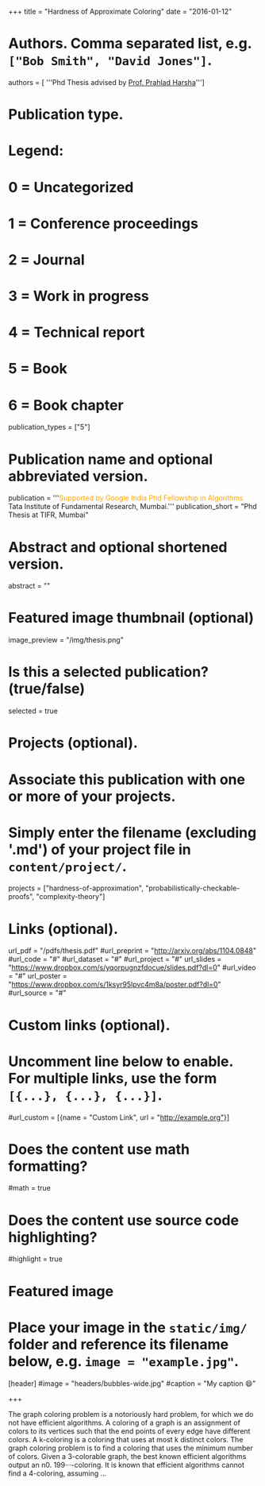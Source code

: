 +++
title = "Hardness of Approximate Coloring"
date = "2016-01-12"

# Authors. Comma separated list, e.g. `["Bob Smith", "David Jones"]`.
authors = [ '''Phd Thesis advised by <a href='http://www.tcs.tifr.res.in/~prahladh/'>Prof. Prahlad Harsha</a>''']

# Publication type.
# Legend:
# 0 = Uncategorized
# 1 = Conference proceedings
# 2 = Journal
# 3 = Work in progress
# 4 = Technical report
# 5 = Book
# 6 = Book chapter
publication_types = ["5"]
# Publication name and optional abbreviated version.
publication = '''<span style='color: orange'>Supported by Google India Phd Fellowship in Algorithms</span><br/>Tata Institute of Fundamental Research, Mumbai.'''
publication_short = "Phd Thesis at TIFR, Mumbai"

# Abstract and optional shortened version.
abstract = ""

# Featured image thumbnail (optional)
image_preview = "/img/thesis.png"

# Is this a selected publication? (true/false)
selected = true

# Projects (optional).
#   Associate this publication with one or more of your projects.
#   Simply enter the filename (excluding '.md') of your project file in `content/project/`.
projects = ["hardness-of-approximation", "probabilistically-checkable-proofs", "complexity-theory"]

# Links (optional).
url_pdf =  "/pdfs/thesis.pdf"
#url_preprint = "http://arxiv.org/abs/1104.0848"
#url_code = "#"
#url_dataset = "#"
#url_project = "#"
url_slides = "https://www.dropbox.com/s/yqorpugnzfdocue/slides.pdf?dl=0"
#url_video = "#"
url_poster = "https://www.dropbox.com/s/1ksyr95lpvc4m8a/poster.pdf?dl=0"
#url_source = "#"

# Custom links (optional).
#   Uncomment line below to enable. For multiple links, use the form `[{...}, {...}, {...}]`.
#url_custom = [{name = "Custom Link", url = "http://example.org"}]

# Does the content use math formatting?
#math = true

# Does the content use source code highlighting?
#highlight = true

# Featured image
# Place your image in the `static/img/` folder and reference its filename below, e.g. `image = "example.jpg"`.
[header]
#image = "headers/bubbles-wide.jpg"
#caption = "My caption :smile:"

+++

The graph coloring problem is a notoriously hard problem, for which we do not have efficient algorithms. A coloring of a graph is an assignment of colors to its vertices such that the end points of every edge have different colors. A k-coloring is a coloring that uses at most k distinct colors. The graph coloring problem is to find a coloring that uses the minimum number of colors. Given a 3-colorable graph, the best known efficient algorithms output an n0. 199···-coloring. It is known that efficient algorithms cannot find a 4-coloring, assuming ...
